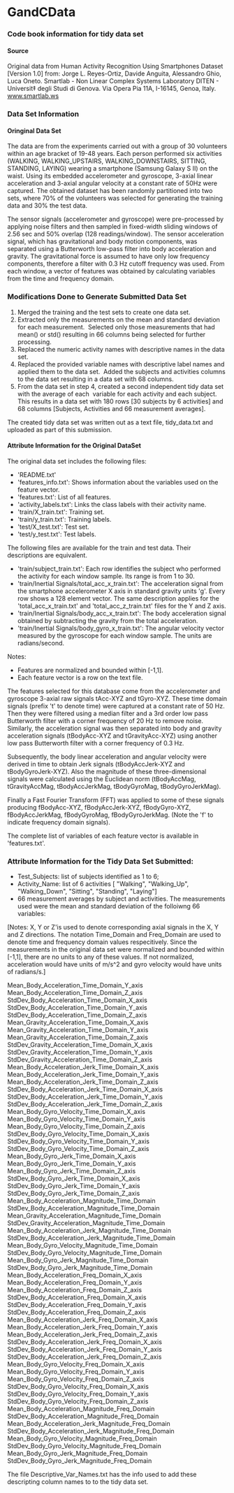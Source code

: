 # GandCData
### Code book information for tidy data set

#### Source

Original data from Human Activity Recognition Using Smartphones Dataset [Version 1.0] from:
Jorge L. Reyes-Ortiz, Davide Anguita, Alessandro Ghio, Luca Oneto.
Smartlab - Non Linear Complex Systems Laboratory
DITEN - Universit‡ degli Studi di Genova.
Via Opera Pia 11A, I-16145, Genoa, Italy.
www.smartlab.ws

### Data Set Information

#### Oringinal Data Set

The data are from the experiments carried out with a group of 30 volunteers within an age bracket of 19-48 years. Each person performed six activities (WALKING, WALKING_UPSTAIRS, WALKING_DOWNSTAIRS, SITTING, STANDING, LAYING) wearing a smartphone (Samsung Galaxy S II) on the waist. Using its embedded accelerometer and gyroscope, 3-axial linear acceleration and 3-axial angular velocity at a constant rate of 50Hz were captured. The obtained dataset has been randomly partitioned into two sets, where 70% of the volunteers was selected for generating the training data and 30% the test data. 

The sensor signals (accelerometer and gyroscope) were pre-processed by applying noise filters and then sampled in fixed-width sliding windows of 2.56 sec and 50% overlap (128 readings/window). The sensor acceleration signal, which has gravitational and body motion components, was separated using a Butterworth low-pass filter into body acceleration and gravity. The gravitational force is assumed to have only low frequency components, therefore a filter with 0.3 Hz cutoff frequency was used. From each window, a vector of features was obtained by calculating variables from the time and frequency domain. 

### Modifications Done to Generate Submitted Data Set

1.	Merged the training and the test sets to create one data set.  
2.	Extracted only the measurements on the mean and standard deviation for each measurement.  Selected only those measurements that had mean() or std() resulting in 66 columns being selected for further processing.
3.	Replaced the numeric activity names with descriptive names in the data set.
4.	Replaced the provided variable names with descriptive label names and applied them to the data set.  Added the subjects and activities columns to the data set resulting in a data set with 68 columns.
5.	From the data set in step 4, created a second  independent tidy data set with the average of each  variable for each activity and each subject.  This results in a data set with 180 rows [30 subjects by 6 activities] and 68 columns [Subjects, Activities and 66 measurement averages].

The created tidy data set was written out as a text file, tidy_data.txt and uploaded as part of this submission.

#### Attribute Information for the Original DataSet

The original data set includes the following files:
- 'README.txt'
- 'features_info.txt': Shows information about the variables used on the feature vector.
- 'features.txt': List of all features.
- 'activity_labels.txt': Links the class labels with their activity name.
- 'train/X_train.txt': Training set.
- 'train/y_train.txt': Training labels.
- 'test/X_test.txt': Test set.
- 'test/y_test.txt': Test labels.

The following files are available for the train and test data. Their descriptions are equivalent. 
- 'train/subject_train.txt': Each row identifies the subject who performed the activity for each window sample. Its range is from 1 to 30. 
- 'train/Inertial Signals/total_acc_x_train.txt': The acceleration signal from the smartphone accelerometer X axis in standard gravity units 'g'. Every row shows a 128 element vector. The same description applies for the 'total_acc_x_train.txt' and 'total_acc_z_train.txt' files for the Y and Z axis. 
- 'train/Inertial Signals/body_acc_x_train.txt': The body acceleration signal obtained by subtracting the gravity from the total acceleration. 
- 'train/Inertial Signals/body_gyro_x_train.txt': The angular velocity vector measured by the gyroscope for each window sample. The units are radians/second. 

Notes: 
- Features are normalized and bounded within [-1,1].
- Each feature vector is a row on the text file.

The features selected for this database come from the accelerometer and gyroscope 3-axial raw signals tAcc-XYZ and tGyro-XYZ. These time domain signals (prefix 't' to denote time) were captured at a constant rate of 50 Hz. Then they were filtered using a median filter and a 3rd order low pass Butterworth filter with a corner frequency of 20 Hz to remove noise. Similarly, the acceleration signal was then separated into body and gravity acceleration signals (tBodyAcc-XYZ and tGravityAcc-XYZ) using another low pass Butterworth filter with a corner frequency of 0.3 Hz. 

Subsequently, the body linear acceleration and angular velocity were derived in time to obtain Jerk signals (tBodyAccJerk-XYZ and tBodyGyroJerk-XYZ). Also the magnitude of these three-dimensional signals were calculated using the Euclidean norm (tBodyAccMag, tGravityAccMag, tBodyAccJerkMag, tBodyGyroMag, tBodyGyroJerkMag). 

Finally a Fast Fourier Transform (FFT) was applied to some of these signals producing fBodyAcc-XYZ, fBodyAccJerk-XYZ, fBodyGyro-XYZ, fBodyAccJerkMag, fBodyGyroMag, fBodyGyroJerkMag. (Note the 'f' to indicate frequency domain signals). 

The complete list of variables of each feature vector is available in 'features.txt'.

### Attribute Information for the Tidy Data Set Submitted:

- Test_Subjects: list of subjects identified as 1 to 6;
- Activity_Name: list of 6 activities [ "Walking", "Walking_Up", "Walking_Down", "Sitting", "Standing", "Laying"]
-  66 measurement averages by subject and activities. The measurements used were the mean and standard deviation of the folloiwng 66 variables: 

[Notes:
X, Y or Z'is used to denote corresponding axial signals in the X, Y and Z directions. 
The notation Time_Domain and Freq_Domain are used to denote time and frequency domain values respecitively.
Since the measurements in the original data set were normalized and bounded within [-1,1], there are no units to any of these values. If not normalized, acceleration would have units of m/s^2 and gyro velocity would have units of radians/s.]

Mean_Body_Acceleration_Time_Domain_Y_axis
Mean_Body_Acceleration_Time_Domain_Z_axis
StdDev_Body_Acceleration_Time_Domain_X_axis
StdDev_Body_Acceleration_Time_Domain_Y_axis
StdDev_Body_Acceleration_Time_Domain_Z_axis
Mean_Gravity_Acceleration_Time_Domain_X_axis
Mean_Gravity_Acceleration_Time_Domain_Y_axis
Mean_Gravity_Acceleration_Time_Domain_Z_axis
StdDev_Gravity_Acceleration_Time_Domain_X_axis
StdDev_Gravity_Acceleration_Time_Domain_Y_axis
StdDev_Gravity_Acceleration_Time_Domain_Z_axis
Mean_Body_Acceleration_Jerk_Time_Domain_X_axis
Mean_Body_Acceleration_Jerk_Time_Domain_Y_axis
Mean_Body_Acceleration_Jerk_Time_Domain_Z_axis
StdDev_Body_Acceleration_Jerk_Time_Domain_X_axis
StdDev_Body_Acceleration_Jerk_Time_Domain_Y_axis
StdDev_Body_Acceleration_Jerk_Time_Domain_Z_axis
Mean_Body_Gyro_Velocity_Time_Domain_X_axis
Mean_Body_Gyro_Velocity_Time_Domain_Y_axis
Mean_Body_Gyro_Velocity_Time_Domain_Z_axis
StdDev_Body_Gyro_Velocity_Time_Domain_X_axis
StdDev_Body_Gyro_Velocity_Time_Domain_Y_axis
StdDev_Body_Gyro_Velocity_Time_Domain_Z_axis
Mean_Body_Gyro_Jerk_Time_Domain_X_axis
Mean_Body_Gyro_Jerk_Time_Domain_Y_axis
Mean_Body_Gyro_Jerk_Time_Domain_Z_axis
StdDev_Body_Gyro_Jerk_Time_Domain_X_axis
StdDev_Body_Gyro_Jerk_Time_Domain_Y_axis
StdDev_Body_Gyro_Jerk_Time_Domain_Z_axis
Mean_Body_Acceleration_Magnitude_Time_Domain
StdDev_Body_Acceleration_Magnitude_Time_Domain
Mean_Gravity_Acceleration_Magnitude_Time_Domain
StdDev_Gravity_Acceleration_Magnitude_Time_Domain
Mean_Body_Acceleration_Jerk_Magnitude_Time_Domain
StdDev_Body_Acceleration_Jerk_Magnitude_Time_Domain
Mean_Body_Gyro_Velocity_Magnitude_Time_Domain
StdDev_Body_Gyro_Velocity_Magnitude_Time_Domain
Mean_Body_Gyro_Jerk_Magnitude_Time_Domain
StdDev_Body_Gyro_Jerk_Magnitude_Time_Domain
Mean_Body_Acceleration_Freq_Domain_X_axis
Mean_Body_Acceleration_Freq_Domain_Y_axis
Mean_Body_Acceleration_Freq_Domain_Z_axis
StdDev_Body_Acceleration_Freq_Domain_X_axis
StdDev_Body_Acceleration_Freq_Domain_Y_axis
StdDev_Body_Acceleration_Freq_Domain_Z_axis
Mean_Body_Acceleration_Jerk_Freq_Domain_X_axis
Mean_Body_Acceleration_Jerk_Freq_Domain_Y_axis
Mean_Body_Acceleration_Jerk_Freq_Domain_Z_axis
StdDev_Body_Acceleration_Jerk_Freq_Domain_X_axis
StdDev_Body_Acceleration_Jerk_Freq_Domain_Y_axis
StdDev_Body_Acceleration_Jerk_Freq_Domain_Z_axis
Mean_Body_Gyro_Velocity_Freq_Domain_X_axis
Mean_Body_Gyro_Velocity_Freq_Domain_Y_axis
Mean_Body_Gyro_Velocity_Freq_Domain_Z_axis
StdDev_Body_Gyro_Velocity_Freq_Domain_X_axis
StdDev_Body_Gyro_Velocity_Freq_Domain_Y_axis
StdDev_Body_Gyro_Velocity_Freq_Domain_Z_axis
Mean_Body_Acceleration_Magnitude_Freq_Domain
StdDev_Body_Acceleration_Magnitude_Freq_Domain
Mean_Body_Acceleration_Jerk_Magnitude_Freq_Domain
StdDev_Body_Acceleration_Jerk_Magnitude_Freq_Domain
Mean_Body_Gyro_Velocity_Magnitude_Freq_Domain
StdDev_Body_Gyro_Velocity_Magnitude_Freq_Domain
Mean_Body_Gyro_Jerk_Magnitude_Freq_Domain
StdDev_Body_Gyro_Jerk_Magnitude_Freq_Domain

The file Descriptive_Var_Names.txt has the info used to add these descripting column names to to the tidy data set.

